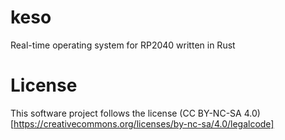 # keso
Real-time operating system for RP2040 written in Rust

# License
This software project follows the license (CC BY-NC-SA 4.0)[https://creativecommons.org/licenses/by-nc-sa/4.0/legalcode]